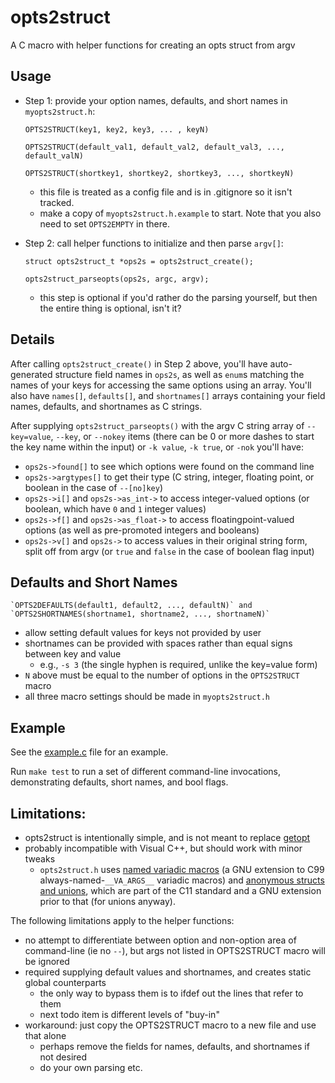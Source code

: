 opts2struct
===========

A C macro with helper functions for creating an opts struct from argv

Usage
-----

- Step 1: provide your option names, defaults, and short names in `myopts2struct.h`:

    `OPTS2STRUCT(key1, key2, key3, ... , keyN)`
    
    `OPTS2STRUCT(default_val1, default_val2, default_val3, ..., default_valN)`
    
    `OPTS2STRUCT(shortkey1, shortkey2, shortkey3, ..., shortkeyN)`
    

    - this file is treated as a config file and is in .gitignore so it isn't tracked.
    - make a copy of `myopts2struct.h.example` to start. Note that you also need to set `OPTS2EMPTY` in there. 

- Step 2: call helper functions to initialize and then parse `argv[]`:

    `struct opts2struct_t *ops2s = opts2struct_create();`

    `opts2struct_parseopts(ops2s, argc, argv);`

    - this step is optional if you'd rather do the parsing yourself, but then the entire thing is optional, isn't it?


Details
-------

After calling `opts2struct_create()` in Step 2 above, you'll have auto-generated structure field names in `ops2s`, as well as `enum`s matching the names of your keys for accessing the same options using an array. You'll also have `names[]`, `defaults[]`, and `shortnames[]` arrays containing your field names, defaults, and shortnames as C strings.

After supplying `opts2struct_parseopts()` with the argv C string array of `--key=value`, `--key`, or `--nokey` items (there can be 0 or more dashes to start the key name within the input) or `-k value`, `-k true`, or `-nok` you'll have:

- `ops2s->found[]` to see which options were found on the command line
- `ops2s->argtypes[]` to get their type (C string, integer, floating point, or boolean in the case of `--[no]key`)
- `ops2s->i[]` and `ops2s->as_int->` to access integer-valued options (or boolean, which have `0` and `1` integer values)
- `ops2s->f[]` and `ops2s->as_float->` to access floatingpoint-valued options (as well as pre-promoted integers and booleans)
- `ops2s->v[]` and `ops2s->` to access values in their original string form, split off from argv (or `true` and `false` in the case of boolean flag input)

Defaults and Short Names
--------
    `OPTS2DEFAULTS(default1, default2, ..., defaultN)` and
    `OPTS2SHORTNAMES(shortname1, shortname2, ..., shortnameN)`

- allow setting default values for keys not provided by user
- shortnames can be provided with spaces rather than equal signs between key and value
    - e.g., `-s 3` (the single hyphen is required, unlike the key=value form)
- `N` above must be equal to the number of options in the `OPTS2STRUCT` macro
- all three macro settings should be made in `myopts2struct.h`

Example
------

See the [example.c](https://github.com/bdsinger/opts2struct/blob/master/example.c) file for an example.

Run `make test` to run a set of different command-line invocations, demonstrating defaults, short names, and bool flags.


Limitations:
------

- opts2struct is intentionally simple, and is not meant to replace [getopt](http://en.wikipedia.org/wiki/Getopt)
- probably incompatible with Visual C++, but should work with minor tweaks
    - `opts2struct.h` uses [named variadic macros](https://gcc.gnu.org/onlinedocs/cpp/Variadic-Macros.html#Variadic-Macros) (a GNU extension to C99 always-named-`__VA_ARGS__` variadic macros) and [anonymous structs and unions](https://gcc.gnu.org/onlinedocs/gcc/Unnamed-Fields.html), which are part of the C11 standard and a GNU extension prior to that (for unions anyway).

The following limitations apply to the helper functions:

- no attempt to differentiate between option and non-option area of command-line (ie no `--`), 
  but args not listed in OPTS2STRUCT macro will be ignored
- required supplying default values and shortnames, and creates static global counterparts
    - the only way to bypass them is to ifdef out the lines that refer to them
    - next todo item is different levels of "buy-in"
- workaround: just copy the OPTS2STRUCT macro to a new file and use that alone
    - perhaps remove the fields for names, defaults, and shortnames if not desired
    - do your own parsing etc.
 

